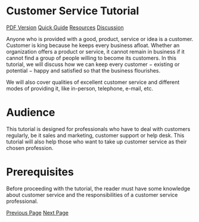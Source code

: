 # Customer Service Tutorial
[PDF Version](../customer_service/customer_service_pdf_version.md)
[Quick Guide](../customer_service/customer_service_quick_guide.md)
[Resources](../customer_service/customer_service_useful_resources.md)
[Discussion](../customer_service/customer_service_discussion.md)

Anyone who is provided with a good, product, service or idea is a customer. Customer is king because he keeps every business afloat. Whether an organization offers a product or service, it cannot remain in business if it cannot find a group of people willing to become its customers. In this tutorial, we will discuss how we can keep every customer − existing or potential − happy and satisfied so that the business flourishes.

We will also cover qualities of excellent customer service and different modes of providing it, like in-person, telephone, e-mail, etc.

# Audience
This tutorial is designed for professionals who have to deal with customers regularly, be it sales and marketing, customer support or help desk. This tutorial will also help those who want to take up customer service as their chosen profession.

# Prerequisites
Before proceeding with the tutorial, the reader must have some knowledge about customer service and the responsibilities of a customer service professional.


[Previous Page](../customer_service/index.md) [Next Page](../customer_service/customer_service_introduction.md) 
